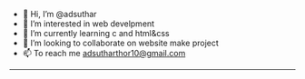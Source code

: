 - 👋 Hi, I’m @adsuthar
- 👀 I’m interested in web develpment
- 🌱 I’m currently learning c and html&css
- 💞️ I’m looking to collaborate on website make project
- 📫 To reach me adsutharthor10@gmail.com
<hr>
